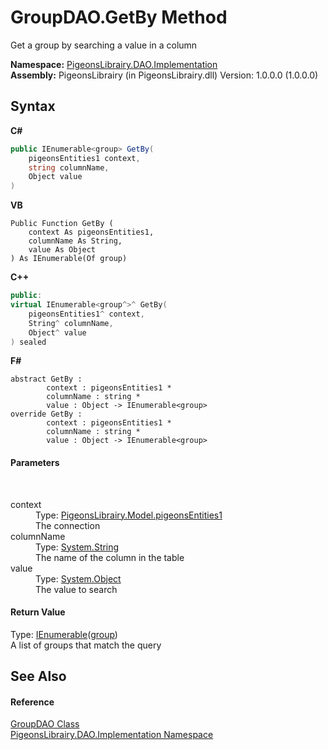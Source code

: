 # GroupDAO.GetBy Method 
 

Get a group by searching a value in a column

**Namespace:**&nbsp;<a href="2adb8d34-aa58-66ac-cc9e-6d985aed23d8">PigeonsLibrairy.DAO.Implementation</a><br />**Assembly:**&nbsp;PigeonsLibrairy (in PigeonsLibrairy.dll) Version: 1.0.0.0 (1.0.0.0)

## Syntax

**C#**<br />
``` C#
public IEnumerable<group> GetBy(
	pigeonsEntities1 context,
	string columnName,
	Object value
)
```

**VB**<br />
``` VB
Public Function GetBy ( 
	context As pigeonsEntities1,
	columnName As String,
	value As Object
) As IEnumerable(Of group)
```

**C++**<br />
``` C++
public:
virtual IEnumerable<group^>^ GetBy(
	pigeonsEntities1^ context, 
	String^ columnName, 
	Object^ value
) sealed
```

**F#**<br />
``` F#
abstract GetBy : 
        context : pigeonsEntities1 * 
        columnName : string * 
        value : Object -> IEnumerable<group> 
override GetBy : 
        context : pigeonsEntities1 * 
        columnName : string * 
        value : Object -> IEnumerable<group> 
```


#### Parameters
&nbsp;<dl><dt>context</dt><dd>Type: <a href="245a4bc1-0cab-0f9a-129c-9375641dc5f0">PigeonsLibrairy.Model.pigeonsEntities1</a><br />The connection</dd><dt>columnName</dt><dd>Type: <a href="http://msdn2.microsoft.com/en-us/library/s1wwdcbf" target="_blank">System.String</a><br />The name of the column in the table</dd><dt>value</dt><dd>Type: <a href="http://msdn2.microsoft.com/en-us/library/e5kfa45b" target="_blank">System.Object</a><br />The value to search</dd></dl>

#### Return Value
Type: <a href="http://msdn2.microsoft.com/en-us/library/9eekhta0" target="_blank">IEnumerable</a>(<a href="30daa006-0f38-7d8e-5d44-43f8187b044c">group</a>)<br />A list of groups that match the query

## See Also


#### Reference
<a href="208a271d-39cc-be02-9d53-8c14ac312c0c">GroupDAO Class</a><br /><a href="2adb8d34-aa58-66ac-cc9e-6d985aed23d8">PigeonsLibrairy.DAO.Implementation Namespace</a><br />